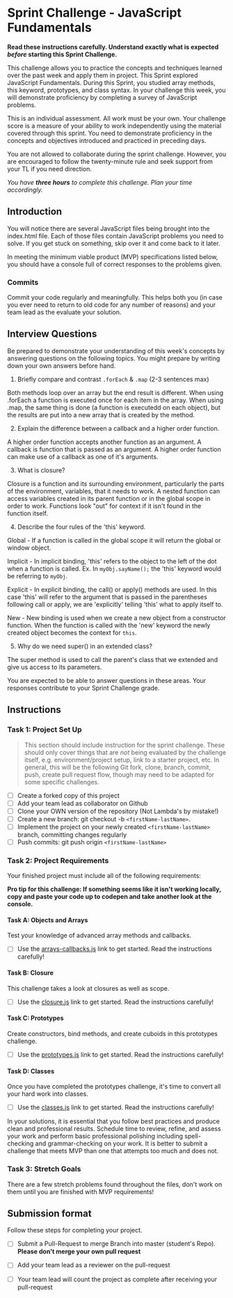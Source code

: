# Sprint Challenge - JavaScript Fundamentals

**Read these instructions carefully. Understand exactly what is expected _before_ starting this Sprint Challenge.**

This challenge allows you to practice the concepts and techniques learned over the past week and apply them in project. This Sprint explored JavaScript Fundamentals. During this Sprint, you studied array methods, this keyword, prototypes, and class syntax. In your challenge this week, you will demonstrate proficiency by completing a survey of JavaScript problems.

This is an individual assessment. All work must be your own. Your challenge score is a measure of your ability to work independently using the material covered through this sprint. You need to demonstrate proficiency in the concepts and objectives introduced and practiced in preceding days.

You are not allowed to collaborate during the sprint challenge. However, you are encouraged to follow the twenty-minute rule and seek support from your TL if you need direction. 

_You have **three hours** to complete this challenge. Plan your time accordingly._


## Introduction

You will notice there are several JavaScript files being brought into the index.html file.  Each of those files contain JavaScript problems you need to solve.  If you get stuck on something, skip over it and come back to it later.

In meeting the minimum viable product (MVP) specifications listed below, you should have a console full of correct responses to the problems given.

### Commits

Commit your code regularly and meaningfully. This helps both you (in case you ever need to return to old code for any number of reasons) and your team lead as the evaluate your solution.

## Interview Questions

Be prepared to demonstrate your understanding of this week's concepts by answering questions on the following topics. You might prepare by writing down your own answers before hand.

1. Briefly compare and contrast `.forEach` & `.map` (2-3 sentences max)

Both methods loop over an array but the end result is different. When using .forEach a function is executed once for each item in the array. When using .map, the same thing is done (a function is executedd on each object), but the results are put into a new array that is created by the method.

2. Explain the difference between a callback and a higher order function.

A higher order function accepts another function as an argument. A callback is function that is passed as an argument. A higher order function can make use of a callback as one of it's arguments.

3. What is closure?

Closure is a function and its surrounding environment, particularly the parts of the environment, variables, that it needs to work. A nested function can access variables created in its parent function or in the global scope in order to work. Functions look "out" for context if it isn't found in the function itself.

4. Describe the four rules of the 'this' keyword.

Global - If a function is called in the global scope it will return the global or window object.

Implicit - In implicit binding, 'this' refers to the object to the left of the dot when a function is called. Ex. In `myObj.sayName();` the 'this' keyword would be referring to `myObj`. 

Explicit - In explicit binding, the call() or apply() methods are used. In this case 'this' will refer to the argument that is passed in the parentheses following call or apply, we are 'explicitly' telling 'this' what to apply itself to.

New - New binding is used when we create a new object from a constructor function. When the function is called with the 'new' keyword  the newly created object becomes the context for `this`.

5. Why do we need super() in an extended class?

The super method is used to call the parent's class that we extended and give us access to its parameters.

You are expected to be able to answer questions in these areas. Your responses contribute to your Sprint Challenge grade. 

## Instructions

### Task 1: Project Set Up

> This section should include instruction for the sprint challenge. These should only cover things that are _not_ being evaluated by the challenge itself, e.g. environment/project setup, link to a starter project, etc. In general, this will be the following Git fork, clone, branch, commit, push, create pull request flow, though may need to be adapted for some specific challenges.

- [ ] Create a forked copy of this project
- [ ] Add your team lead as collaborator on Github
- [ ] Clone your OWN version of the repository (Not Lambda's by mistake!)
- [ ] Create a new branch: git checkout -b `<firstName-lastName>`.
- [ ] Implement the project on your newly created `<firstName-lastName>` branch, committing changes regularly
- [ ] Push commits: git push origin `<firstName-lastName>`

### Task 2: Project Requirements

Your finished project must include all of the following requirements:

**Pro tip for this challenge: If something seems like it isn't working locally, copy and paste your code up to codepen and take another look at the console.**

#### Task A: Objects and Arrays

Test your knowledge of advanced array methods and callbacks.
* [ ] Use the [arrays-callbacks.js](challenges/arrays-callbacks.js) link to get started.  Read the instructions carefully!

#### Task B: Closure

This challenge takes a look at closures as well as scope. 
* [ ] Use the [closure.js](challenges/closure.js) link to get started. Read the instructions carefully!

#### Task C: Prototypes

Create constructors, bind methods, and create cuboids in this prototypes challenge.
* [ ] Use the [prototypes.js](challenges/prototypes.js) link to get started. Read the instructions carefully!

#### Task D: Classes

Once you have completed the prototypes challenge, it's time to convert all your hard work into classes.
* [ ] Use the [classes.js](challenges/classes.js) link to get started. Read the instructions carefully!

In your solutions, it is essential that you follow best practices and produce clean and professional results. Schedule time to review, refine, and assess your work and perform basic professional polishing including spell-checking and grammar-checking on your work. It is better to submit a challenge that meets MVP than one that attempts too much and does not.

### Task 3: Stretch Goals 

There are a few stretch problems found throughout the files, don't work on them until you are finished with MVP requirements!

## Submission format

Follow these steps for completing your project.

- [ ] Submit a Pull-Request to merge <firstName-lastName> Branch into master (student's  Repo). **Please don't merge your own pull request**
- [ ] Add your team lead as a reviewer on the pull-request
- [ ] Your team lead will count the project as complete after receiving your pull-request


